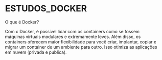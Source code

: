 # ESTUDOS_DOCKER
  
  O que é Docker?
  
  Com o Docker, é possível lidar com os containers como se fossem máquinas
  virtuais modulares e extremamente leves. Além disso, os containers oferecem maior flexibilidade para você criar, implantar, copiar e migrar um container de um ambiente para outro. Isso otimiza as aplicações em nuvem (privada e publica).
